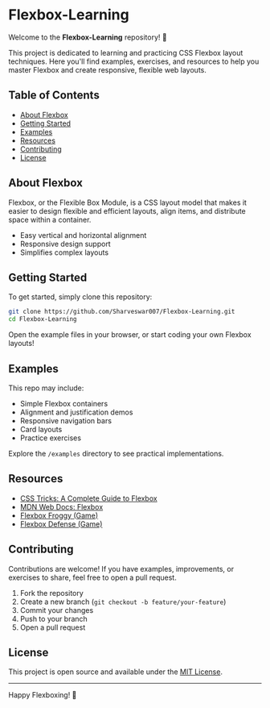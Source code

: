 # Flexbox-Learning

Welcome to the **Flexbox-Learning** repository! 🚀

This project is dedicated to learning and practicing CSS Flexbox layout techniques. Here you'll find examples, exercises, and resources to help you master Flexbox and create responsive, flexible web layouts.

## Table of Contents

- [About Flexbox](#about-flexbox)
- [Getting Started](#getting-started)
- [Examples](#examples)
- [Resources](#resources)
- [Contributing](#contributing)
- [License](#license)

## About Flexbox

Flexbox, or the Flexible Box Module, is a CSS layout model that makes it easier to design flexible and efficient layouts, align items, and distribute space within a container.

- Easy vertical and horizontal alignment
- Responsive design support
- Simplifies complex layouts

## Getting Started

To get started, simply clone this repository:

```bash
git clone https://github.com/Sharveswar007/Flexbox-Learning.git
cd Flexbox-Learning
```

Open the example files in your browser, or start coding your own Flexbox layouts!

## Examples

This repo may include:

- Simple Flexbox containers
- Alignment and justification demos
- Responsive navigation bars
- Card layouts
- Practice exercises

Explore the `/examples` directory to see practical implementations.

## Resources

- [CSS Tricks: A Complete Guide to Flexbox](https://css-tricks.com/snippets/css/a-guide-to-flexbox/)
- [MDN Web Docs: Flexbox](https://developer.mozilla.org/en-US/docs/Web/CSS/CSS_Flexible_Box_Layout/Basic_Concepts_of_Flexbox)
- [Flexbox Froggy (Game)](https://flexboxfroggy.com/)
- [Flexbox Defense (Game)](http://www.flexboxdefense.com/)

## Contributing

Contributions are welcome! If you have examples, improvements, or exercises to share, feel free to open a pull request.

1. Fork the repository
2. Create a new branch (`git checkout -b feature/your-feature`)
3. Commit your changes
4. Push to your branch
5. Open a pull request

## License

This project is open source and available under the [MIT License](LICENSE).

---
Happy Flexboxing! 💪

